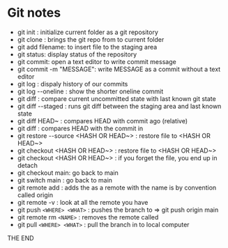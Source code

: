 # Git notes
- git init : initialize current folder as a git repository
- git clone <URL> : brings the git repo from <URL> to current folder
- git add filename: to insert file to the staging area
- git status: display status of the repository
- git commit: open a text editor to write commit message
- git commit -m "MESSAGE": write MESSAGE as a commit without a text editor
- git log : dispaly history of our commits
- git log --oneline : show the shorter oneline commit
- git diff : compare current uncommitted  state with last known git state
- git diff --staged : runs git diff between  the staging area and last known state
- git diff HEAD~<NUMBER> : compares HEAD with commit <NUMBER> ago (relative)
- git diff <HASH> : compares HEAD with the commit in <HASH>
- git restore --source <HASH OR HEAD~> <FILE> : restore file to <HASH OR HEAD~>
- git checkout <HASH OR HEAD~> <FILE> : restore file to <HASH OR HEAD~>
- git checkout <HASH OR HEAD~> : if you forget the file, you end up in detach
- git checkout main: go back to main
- git switch main : go back to main
- git remote add <NAME> <URL> : adds the <URL> as a remote with the name <NAME>
<NAME> is by convention  called origin
- git remote -v : look at all the remote you have
- git push `<WHERE> <WHAT>` : pushes the <WHAT> branch to <WHERE> => git push origin main
- git remote rm `<NAME>` : removes the remote called <NAME>
- git pull `<WHERE> <WHAT>` : pull the branch in to local computer

THE END
